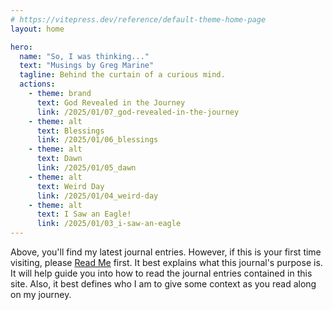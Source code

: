```yaml
---
# https://vitepress.dev/reference/default-theme-home-page
layout: home

hero:
  name: "So, I was thinking..."
  text: "Musings by Greg Marine"
  tagline: Behind the curtain of a curious mind.
  actions:
    - theme: brand
      text: God Revealed in the Journey
      link: /2025/01/07_god-revealed-in-the-journey
    - theme: alt
      text: Blessings
      link: /2025/01/06_blessings
    - theme: alt
      text: Dawn
      link: /2025/01/05_dawn
    - theme: alt
      text: Weird Day
      link: /2025/01/04_weird-day
    - theme: alt
      text: I Saw an Eagle!
      link: /2025/01/03_i-saw-an-eagle
---
```


Above, you'll find my latest journal entries. However, if this is your first time visiting, please [Read Me](read-me) first. It best explains what this journal's purpose is. It will help guide you into how to read the journal entries contained in this site. Also, it best defines who I am to give some context as you read along on my journey.